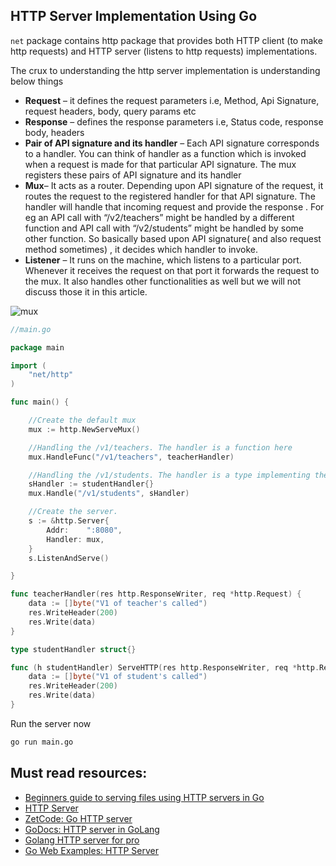 ## HTTP Server Implementation Using Go

`net` package contains http package that provides both HTTP client (to make http requests) and HTTP server (listens to http requests) implementations.

The crux to understanding the http server implementation is understanding below things

- <b>Request</b> – it defines the request parameters i.e, Method, Api Signature, request headers, body, query params etc
- <b>Response</b> – defines the response parameters i.e, Status code, response body, headers
- <b>Pair of API signature and its handler</b> – Each API signature corresponds to a handler. You can think of handler as a function which is invoked when a request is made for that particular API signature. The mux registers these pairs of API signature and its handler
- <b>Mux</b>– It acts as a router. Depending upon API signature of the request, it routes the request to the registered handler for that API signature. The handler will handle that incoming request and provide the response . For eg an API call with “/v2/teachers” might be handled by a different function and API call with “/v2/students” might be handled by some other function. So basically based upon API signature( and also request method sometimes) , it decides which handler to invoke.
- <b>Listener</b> – It runs on the machine, which listens to a particular port. Whenever it receives the request on that port it forwards the request to the mux. It also handles other functionalities as well but we will not discuss those it in this article.

![mux](https://i1.wp.com/golangbyexample.com/wp-content/uploads/2020/07/http.jpg?w=712&ssl=1)

```go
//main.go

package main

import (
	"net/http"
)

func main() {

	//Create the default mux
	mux := http.NewServeMux()

	//Handling the /v1/teachers. The handler is a function here
	mux.HandleFunc("/v1/teachers", teacherHandler)

	//Handling the /v1/students. The handler is a type implementing the Handler interface here
	sHandler := studentHandler{}
	mux.Handle("/v1/students", sHandler)

	//Create the server.
	s := &http.Server{
		Addr:    ":8080",
		Handler: mux,
	}
	s.ListenAndServe()

}

func teacherHandler(res http.ResponseWriter, req *http.Request) {
	data := []byte("V1 of teacher's called")
	res.WriteHeader(200)
	res.Write(data)
}

type studentHandler struct{}

func (h studentHandler) ServeHTTP(res http.ResponseWriter, req *http.Request) {
	data := []byte("V1 of student's called")
	res.WriteHeader(200)
	res.Write(data)
}
```

Run the server now

```sh
go run main.go
```

## Must read resources:

- [Beginners guide to serving files using HTTP servers in Go](https://medium.com/rungo/beginners-guide-to-serving-files-using-http-servers-in-go-4e542e628eac)
- [HTTP Server](https://golangr.com/golang-http-server/)
- [ZetCode: Go HTTP server](https://zetcode.com/golang/http-server/)
- [GoDocs: HTTP server in GoLang](https://golangdocs.com/http-server-in-golang)
- [Golang HTTP server for pro](https://scullwm.medium.com/golang-http-server-for-pro-69034c276355)
- [Go Web Examples: HTTP Server](https://gowebexamples.com/http-server/)
